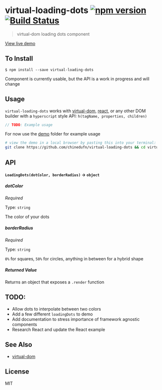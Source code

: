 virtual-loading-dots [![npm version](https://badge.fury.io/js/virtual-loading-dots.svg)](http://badge.fury.io/js/virtual-loading-dots) [![Build Status](https://travis-ci.org/chinedufn/virtual-loading-dots.svg?branch=master)](https://travis-ci.org/chinedufn/virtual-loading-dots)
===============

> virtual-dom loading dots component

[View live demo](http://chinedufn.github.io/virtual-loading-dots)

## To Install

```
$ npm install --save virtual-loading-dots
```

Component is currently usable, but the API is a work in progress and will change

## Usage

`virtual-loading-dots` works with [virtual-dom](https://github.com/Matt-Esch/virtual-dom),
[react](https://npmjs.com/package/react), or any other DOM builder with a `hyperscript` style
API: `h(tagName, properties, children)`

```js
// TODO: Example usage
```
For now use the [demo](/demo) folder for example usage

```sh
# view the demo in a local browser by pasting this into your terminal:
git clone https://github.com/chinedufn/virtual-loading-dots && cd virtual-loading-dots && npm install && npm run demo
```

## API

#### `LoadingDots(dotColor, borderRadius)` -> `object`

##### dotColor

*Required*

Type: `string`

The color of your dots

##### borderRadius

*Required*

Type: `string`

`0%` for squares, `50%` for circles, anything in between for a hybrid shape

##### Returned Value

Returns an object that exposes a `.render` function

## TODO:

- Allow dots to interpolate between two colors
- Add a few different `loadingDots` to demo
- Add documentation to stress importance of framework agnostic components
- Research React and update the  React example

## See Also

- [virtual-dom](https://github.com/Matt-Esch/virtual-dom)

## License

MIT
